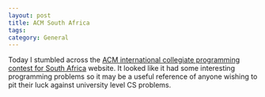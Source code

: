 ```yaml
---
layout: post
title: ACM South Africa
tags: 
category: General
---
```

Today I stumbled across the [ACM international collegiate programming contest for South Africa](http://acm.cs.up.ac.za/Problems.html) website. It looked like it had some interesting programming problems so it may be a useful reference of anyone wishing to pit their luck against university level CS problems.
